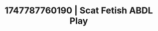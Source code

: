 ---
categories:
- Erotic audiobooks
- NSFW AI art
- Erotic dance
- Hentai
- Titty fuck
image: /assets/images/1747787760190.jpg
layout: post
seo:
  description: Featured content with premium Scat Fetish, ABDL Play. HD images available.
  keywords: Scat Fetish, ABDL Play
  og_image: /assets/images/1747787760190.jpg
  schema_type: VisualArtwork
tags:
- ABDL Play
- '#1747787760190'
- Scat Fetish
title: 1747787760190 | Scat Fetish ABDL Play
---